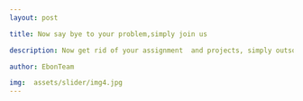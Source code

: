 ```yaml
---
layout: post

title: Now say bye to your problem,simply join us

description: Now get rid of your assignment  and projects, simply outsource your to us.

author: EbonTeam 

img:  assets/slider/img4.jpg
---
```


